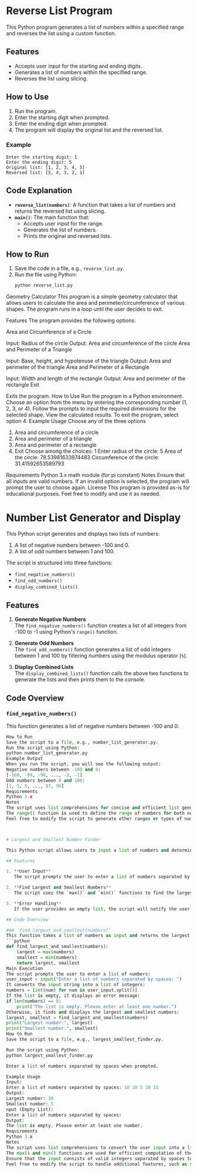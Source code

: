 # Reverse List Program

This Python program generates a list of numbers within a specified range and reverses the list using a custom function.

## Features

- Accepts user input for the starting and ending digits.
- Generates a list of numbers within the specified range.
- Reverses the list using slicing.

## How to Use

1. Run the program.
2. Enter the starting digit when prompted.
3. Enter the ending digit when prompted.
4. The program will display the original list and the reversed list.

### Example

```plaintext
Enter the starting digit: 1
Enter the ending digit: 5
Original list: [1, 2, 3, 4, 5]
Reversed list: [5, 4, 3, 2, 1]
```

## Code Explanation

- **`reverse_list(numbers)`**: A function that takes a list of numbers and returns the reversed list using slicing.
- **`main()`**: The main function that:
  - Accepts user input for the range.
  - Generates the list of numbers.
  - Prints the original and reversed lists.

## How to Run

1. Save the code in a file, e.g., `reverse_list.py`.
2. Run the file using Python:
   ```sh
   python reverse_list.py
   ```
Geometry Calculator
This program is a simple geometry calculator that allows users to calculate the area and perimeter/circumference of various shapes. The program runs in a loop until the user decides to exit.

Features
The program provides the following options:

Area and Circumference of a Circle

Input: Radius of the circle
Output: Area and circumference of the circle
Area and Perimeter of a Triangle

Input: Base, height, and hypotenuse of the triangle
Output: Area and perimeter of the triangle
Area and Perimeter of a Rectangle

Input: Width and length of the rectangle
Output: Area and perimeter of the rectangle
Exit

Exits the program.
How to Use
Run the program in a Python environment.
Choose an option from the menu by entering the corresponding number (1, 2, 3, or 4).
Follow the prompts to input the required dimensions for the selected shape.
View the calculated results.
To exit the program, select option 4.
Example Usage
Choose any of the three options
1. Area and circumference of a circle
2. Area and perimeter of a triangle
3. Area and perimeter of a rectangle
4. Exit
Choose among the choices: 1
Enter radius of the circle: 5
Area of the circle: 78.53981633974483
Circumference of the circle: 31.41592653589793

Requirements
Python 3.x
math module (for pi constant)
Notes
Ensure that all inputs are valid numbers.
If an invalid option is selected, the program will prompt the user to choose again.
License
This program is provided as-is for educational purposes. Feel free to modify and use it as needed.



# Number List Generator and Display

This Python script generates and displays two lists of numbers:
1. A list of negative numbers between -100 and 0.
2. A list of odd numbers between 1 and 100.

The script is structured into three functions:
- `find_negative_numbers()`
- `find_odd_numbers()`
- `display_combined_lists()`

## Features

1. **Generate Negative Numbers**  
   The `find_negative_numbers()` function creates a list of all integers from -100 to -1 using Python's `range()` function.

2. **Generate Odd Numbers**  
   The `find_odd_numbers()` function generates a list of odd integers between 1 and 100 by filtering numbers using the modulus operator (`%`).

3. **Display Combined Lists**  
   The `display_combined_lists()` function calls the above two functions to generate the lists and then prints them to the console.

## Code Overview

### `find_negative_numbers()`
This function generates a list of negative numbers between -100 and 0:
```python
How to Run
Save the script to a file, e.g., number_list_generator.py.
Run the script using Python:
python number_list_generator.py
Example Output
When you run the script, you will see the following output:
Negative numbers between -100 and 0:
[-100, -99, -98, ..., -2, -1]
Odd numbers between 0 and 100:
[1, 3, 5, ..., 97, 99]
Requirements
Python 3.x
Notes
The script uses list comprehensions for concise and efficient list generation.
The range() function is used to define the range of numbers for both negative and odd lists.
Feel free to modify the script to generate other ranges or types of numbers! ``



# Largest and Smallest Number Finder

This Python script allows users to input a list of numbers and determines the largest and smallest numbers in the list using built-in Python functions.

## Features

1. **User Input**  
   The script prompts the user to enter a list of numbers separated by spaces.

2. **Find Largest and Smallest Numbers**  
   The script uses the `max()` and `min()` functions to find the largest and smallest numbers in the list.

3. **Error Handling**  
   If the user provides an empty list, the script will notify the user and prompt them to enter at least one number.

## Code Overview

### `find_largest_and_smallest(numbers)`
This function takes a list of numbers as input and returns the largest and smallest numbers:
```python
def find_largest_and_smallest(numbers):
    largest = max(numbers)
    smallest = min(numbers)
    return largest, smallest
Main Execution
The script prompts the user to enter a list of numbers:
user_input = input("Enter a list of numbers separated by spaces: ")
It converts the input string into a list of integers:
numbers = [int(num) for num in user_input.split()]
If the list is empty, it displays an error message:
if len(numbers) == 0:
    print("The list is empty. Please enter at least one number.")
Otherwise, it finds and displays the largest and smallest numbers:
largest, smallest = find_largest_and_smallest(numbers)
print("Largest number:", largest)
print("Smallest number:", smallest)
How to Run
Save the script to a file, e.g., largest_smallest_finder.py.

Run the script using Python:
python largest_smallest_finder.py

Enter a list of numbers separated by spaces when prompted.

Example Usage
Input:
Enter a list of numbers separated by spaces: 10 20 5 30 15
Output:
Largest number: 30
Smallest number: 5
nput (Empty List):
Enter a list of numbers separated by spaces: 
Output:
The list is empty. Please enter at least one number.
Requirements
Python 3.x
Notes
The script uses list comprehensions to convert the user input into a list of integers.
The max() and min() functions are used for efficient computation of the largest and smallest numbers.
Ensure that the input consists of valid integers separated by spaces to avoid errors.
Feel free to modify the script to handle additional features, such as sorting the list or finding other statistics! ``
